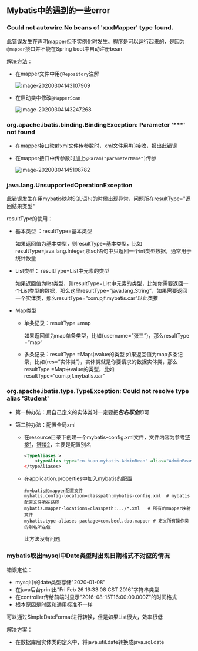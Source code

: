 ## Mybatis中的遇到的一些error

### Could not autowire.No beans of 'xxxMapper' type found.

此错误发生在声明mapper但不实例化时发生。程序是可以运行起来的，是因为`@mapper`接口并不能在Spring boot中自动注册bean

解决方法：

+ 在mapper文件中用`@Repository`注解

  ![image-20200304143107909](C:\Users\lenovo\AppData\Roaming\Typora\typora-user-images\image-20200304143107909.png)

+ 在启动类中修改`@MapperScan`

  ![image-20200304143247268](C:\Users\lenovo\AppData\Roaming\Typora\typora-user-images\image-20200304143247268.png)

### org.apache.ibatis.binding.BindingException: Parameter '***' not found

+ 在mapper接口映射xml文件传参数时，xml文件用#{}接收，报出此错误

+ 在mapper接口中传参数时加上`@Param("parameterName")`传参

  ![image-20200304145108782](C:\Users\lenovo\AppData\Roaming\Typora\typora-user-images\image-20200304145108782.png)

### java.lang.UnsupportedOperationException

此错误发生在用mybatis映射SQL语句的时候出现异常，问题所在resultType="返回结果类型"

resultType的使用：

+ 基本类型 ：resultType=基本类型

  如果返回值为基本类型，则resultType=基本类型，比如resultType=java.lang.Integer,那sql语句中只返回一个int类型数据，通常用于统计数量

+ List类型： resultType=List中元素的类型

  如果返回值为list类型，则resultType=List中元素的类型，比如你需要返回一个List类型的数据，那么这里resultType=”java.lang.String”，如果需要返回一个实体类，那么resultType=”com.pjf.mybatis.car”以此类推

+ Map类型 

  + 单条记录：resultType =map

    如果返回值为map单条类型，比如{username=”张三”}，那么resultType =”map”

  + 多条记录：resultType =Map中value的类型
    如果返回值为map多条记录，比如{res=”实体类”}，实体类就是你要请求的数据实体类，那么resultType =Map中value的类型，比如resultType=”com.pjf.mybatis.car”

### org.apache.ibatis.type.TypeException: Could not resolve type alias 'Student'

+ 第一种办法：用自己定义的实体类时一定要把***包名写全***即可

+ 第二种办法：配置全局xml

  + 在resource目录下创建一个mybatis-config.xml文件，文件内容为参考[链接1](https://www.jianshu.com/p/2756e81d02ff)，[链接2](https://blog.csdn.net/majinggogogo/article/details/71503263?depth_1-utm_source=distribute.pc_relevant.none-task&utm_source=distribute.pc_relevant.none-task)，主要是配置别名

    ```xml
    <typeAliases >
        <typeAlias type="cn.huan.mybatis.AdminBean" alias="AdminBean"/></typeAlias>
    </typeAliases>
    ```

  + 在application.properties中加入mybatis的配置

    ```properties
    #mybatis的mapper配置文件
    mybatis.config-location=classpath:mybatis-config.xml  # mybatis配置文件所在路径
    mybatis.mapper-locations=classpath:.../*.xml   # 所有的mapper映射文件
    mybatis.type-aliases-package=com.becl.dao.mapper # 定义所有操作类的别名所在包
    ```

    此方法没有问题

### mybatis取出mysql中Date类型时出现日期格式不对应的情况

错误定位：

+ mysql中的date类型存储"2020-01-08"
+ 在java后台print出"Fri Feb 26 16:33:08 CST 2016"字符串类型
+ 在controller传给前端时显示"2016-08-15T16:00:00.000Z"的时间格式
+ 根本原因是时区和通用标准不一样

可以通过SimpleDateFormat进行转换，但是如果List很大，效率很低

解决方案：

+ 在数据库层实体类的定义中，将java.util.date转换成java.sql.date

